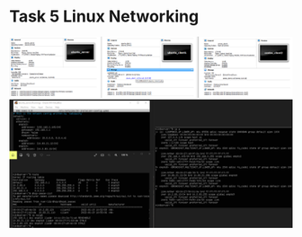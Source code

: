 # Task 5 Linux Networking
![screen1](https://github.com/NikPryvalov/DevOps_online_Kharkiv_2022Q1Q2/blob/main/m5/screen/screen1.png)
![screen2](https://github.com/NikPryvalov/DevOps_online_Kharkiv_2022Q1Q2/blob/main/m5/screen/screen2.png)
